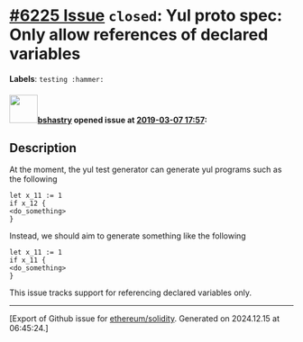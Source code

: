 # [\#6225 Issue](https://github.com/ethereum/solidity/issues/6225) `closed`: Yul proto spec: Only allow references of declared variables
**Labels**: `testing :hammer:`


#### <img src="https://avatars.githubusercontent.com/u/2388185?v=4" width="50">[bshastry](https://github.com/bshastry) opened issue at [2019-03-07 17:57](https://github.com/ethereum/solidity/issues/6225):

## Description

At the moment, the yul test generator can generate yul programs such as the following
```
let x_11 := 1
if x_12 {
<do_something>
}
```

Instead, we should aim to generate something like the following
```
let x_11 := 1
if x_11 {
<do_something>
}
```

This issue tracks support for referencing declared variables only.




-------------------------------------------------------------------------------



[Export of Github issue for [ethereum/solidity](https://github.com/ethereum/solidity). Generated on 2024.12.15 at 06:45:24.]
